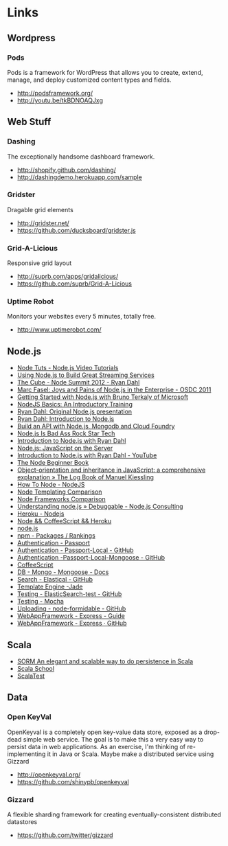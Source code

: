 Links
=====

Wordpress
---------

### Pods

Pods is a framework for WordPress that allows you to create, extend, manage, and deploy customized content types and fields.

- http://podsframework.org/
- http://youtu.be/tkBDNOAQJxg

Web Stuff
---------
### Dashing

The exceptionally handsome dashboard framework.

- http://shopify.github.com/dashing/
- http://dashingdemo.herokuapp.com/sample

### Gridster

Dragable grid elements

- http://gridster.net/
- https://github.com/ducksboard/gridster.js

### Grid-A-Licious

Responsive grid layout

- http://suprb.com/apps/gridalicious/
- https://github.com/suprb/Grid-A-Licious

### Uptime Robot
Monitors your websites every 5 minutes, totally free.

- http://www.uptimerobot.com/

Node.js
-------
- [Node Tuts - Node.js Video Tutorials](http://nodetuts.com/)
- [Using Node.js to Build Great Streaming Services](http://www.youtube.com/watch?v=dcsVyRVvpAw&list=WL490F40A325E85FD1)
- [The Cube - Node Summit 2012 - Ryan Dahl](http://www.youtube.com/watch?v=Fc26auhSLqM&list=WL490F40A325E85FD1)
- [Marc Fasel: Joys and Pains of Node.js in the Enterprise - OSDC 2011](http://www.youtube.com/watch?v=Zp1k09WFmEI&list=WL490F40A325E85FD1)
- [Getting Started with Node.js with Bruno Terkaly of Microsoft](http://www.youtube.com/watch?v=hKQr2DGJjUQ&list=WL490F40A325E85FD1)
- [NodeJS Basics: An Introductory Training](http://www.youtube.com/watch?v=G0924T2uoiY&list=WL490F40A325E85FD1)
- [Ryan Dahl: Original Node.js presentation](http://www.youtube.com/watch?v=ztspvPYybIY&list=WL490F40A325E85FD1)
- [Ryan Dahl: Introduction to Node.js](http://www.youtube.com/watch?v=M-sc73Y-zQA&list=WL490F40A325E85FD1)
- [Build an API with Node.js, Mongodb and Cloud Foundry](http://www.youtube.com/watch?v=3AKaGShTHpo&list=WL490F40A325E85FD1)
- [Node.js Is Bad Ass Rock Star Tech](http://www.youtube.com/watch?v=bzkRVzciAZg&list=WL490F40A325E85FD1)
- [Introduction to Node.js with Ryan Dahl](http://www.youtube.com/watch?v=jo_B4LTHi3I&list=WL490F40A325E85FD1)
- [Node.js: JavaScript on the Server](http://www.youtube.com/watch?v=F6k8lTrAE2g&list=WL490F40A325E85FD1)
- [Introduction to Node.js with Ryan Dahl - YouTube](http://www.youtube.com/watch?v=jo_B4LTHi3I)
- [The Node Beginner Book](http://www.nodebeginner.org/)
- [Object-orientation and inheritance in JavaScript: a comprehensive explanation » The Log Book of Manuel Kiessling](http://manuel.kiessling.net/2012/03/23/object-orientation-and-inheritance-in-javascript-a-comprehensive-explanation/)
- [How To Node - NodeJS](http://howtonode.org/)
- [Node Templating Comparison](http://paularmstrong.github.com/node-templates/)
- [Node Frameworks Comparison](https://github.com/joyent/node/wiki/modules#wiki-web-frameworks-full)
- [Understanding node.js » Debuggable - Node.js Consulting](http://debuggable.com/posts/understanding-node-js:4bd98440-45e4-4a9a-8ef7-0f7ecbdd56cb)
- [Heroku - Nodejs](https://devcenter.heroku.com/articles/nodejs)
- [Node && CoffeeScript && Heroku](http://whittle.github.com/node-coffee-heroku-tutorial/)
- [node.js](http://nodejs.org/)
- [npm - Packages / Rankings](https://npmjs.org/)
- [Authentication - Passport](http://passportjs.org/guide/)
- [Authentication - Passport-Local - GitHub](https://github.com/jaredhanson/passport-local)
- [Authentication -Passport-Local-Mongoose - GitHub](https://github.com/saintedlama/passport-local-mongoose)
- [CoffeeScript](http://coffeescript.org/)
- [DB - Mongo - Mongoose - Docs](http://mongoosejs.com/docs/index.html)
- [Search - Elastical - GitHub](https://github.com/rgrove/node-elastical)
- [Template Engine -Jade](http://jade-lang.com/)
- [Testing - ElasticSearch-test - GitHub](https://github.com/tlrx/elasticsearch-test/blob/master/src/test/java/com/github/tlrx/elasticsearch/samples/mapping/TtlTest.java)
- [Testing - Mocha](http://visionmedia.github.com/mocha/)
- [Uploading - node-formidable - GitHub](https://github.com/felixge/node-formidable)
- [WebAppFramework - Express - Guide](http://expressjs.com/guide.html)
- [WebAppFramework - Express · GitHub](https://github.com/visionmedia/express)


Scala
-----

- [SORM An elegant and scalable way to do persistence in Scala](http://sorm-framework.org/)
- [Scala School](http://twitter.github.com/scala_school/)
- [ScalaTest](http://www.scalatest.org/)

Data
----
### Open KeyVal

OpenKeyval is a completely open key-value data store, exposed as a drop-dead simple web service. The goal is to make this a very easy way to persist data in web applications. As an exercise, I'm thinking of re-implementing it in Java or Scala. Maybe make a distributed service using Gizzard

- http://openkeyval.org/
- https://github.com/shinypb/openkeyval

### Gizzard

A flexible sharding framework for creating eventually-consistent distributed datastores

- https://github.com/twitter/gizzard
